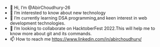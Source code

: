- 👋 Hi, I’m @AbirChoudhury-26
- 👀 I’m interested to know about new technology
- 🌱 I’m currently learning DSA programming,and keen interest in web development technologies.
- 💞️ I’m looking to collaborate on HacktoberFest 2022.This will help me to know more about git and its commands.
- 📫 How to reach me https://www.linkedin.com/in/abirchoudhury/

<!---
AbirChoudhury-26/AbirChoudhury-26 is a ✨ special ✨ repository because its `README.md` (this file) appears on your GitHub profile.
You can click the Preview link to take a look at your changes.
--->

